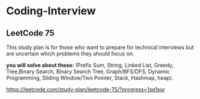 # Coding-Interview

## LeetCode 75

This study plan is for those who want to prepare for technical interviews but are uncertain which problems they should focus on. 

**you will solve about these:** (Prefix Sum, String, Linked List, Greedy, Tree,Binary Search, Binary Search Tree, Graph/BFS/DFS, Dynamic Programming, Sliding Window/Two Pointer, Stack, Hashmap, heap).

https://leetcode.com/study-plan/leetcode-75/?progress=1se1sur


